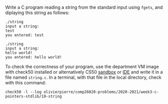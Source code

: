 Write a C program reading a string from the standard input using `fgets`, and
diplaying this string as follows:

```shell
./string
input a string:
test
you entered: test

./string
input a string:
hello world!
you entered: hello world!
```

To check the correctness of your program, use the department VM image with check50 installed or alternatively CS50 [sandbox](sandbox.cs50.io)
or [IDE](ide.cs50.io) and write it in a file named `string.c`. In a terminal,
with that file in the local directory, check with this command:
```shell
check50 -l --log olivierpierre/comp26020-problems/2020-2021/week3-c-pointers-stdlib/10-string
```
